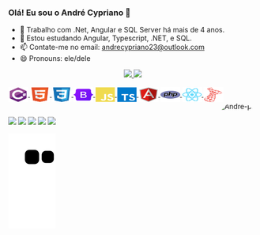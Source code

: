 ### Olá! Eu sou o André Cypriano 👋

- 🔭 Trabalho com .Net, Angular e SQL Server há mais de 4 anos.
- 🌱 Estou estudando  Angular, Typescript, .NET, e SQL.
- 📫 Contate-me no email: andrecypriano23@outlook.com
- 😄 Pronouns: ele/dele

<div align="center">
  <a href="https://github.com/andrecypriano23">
  <img height="180em" src="https://github-readme-stats.vercel.app/api?username=andrecypriano23&show_icons=true&theme=algolia&include_all_commits=true&count_private=true"/>
  <img height="180em" src="https://github-readme-stats.vercel.app/api/top-langs/?username=andrecypriano23&layout=compact&langs_count=7&theme=algolia"/>
</div>
  
<div style="display: inline_block"><br>
  <img align="center" alt="Rafa-Csharp" height="30" width="40" src="https://raw.githubusercontent.com/devicons/devicon/master/icons/csharp/csharp-original.svg">
  <img align="center" alt="Rafa-HTML" height="30" width="40" src="https://raw.githubusercontent.com/devicons/devicon/master/icons/html5/html5-original.svg">
  <img align="center" alt="Rafa-CSS" height="30" width="40" src="https://raw.githubusercontent.com/devicons/devicon/master/icons/css3/css3-original.svg">
  <img align="center" alt="Rafa-CSS" height="30" width="40" src="https://raw.githubusercontent.com/devicons/devicon/master/icons/bootstrap/bootstrap-original.svg">
  <img align="center" alt="Rafa-Js" height="30" width="40" src="https://raw.githubusercontent.com/devicons/devicon/master/icons/javascript/javascript-plain.svg">
  <img align="center" alt="Rafa-Ts" height="30" width="40" src="https://raw.githubusercontent.com/devicons/devicon/master/icons/typescript/typescript-plain.svg">
  <img align="center" alt="Rafa-Python" height="30" width="40" src="https://raw.githubusercontent.com/devicons/devicon/master/icons/angularjs/angularjs-original.svg">
  <img align="center" alt="Rafa-Python" height="30" width="40" src="https://raw.githubusercontent.com/devicons/devicon/master/icons/php/php-original.svg">
  <img align="center" alt="Rafa-React" height="30" width="40" src="https://raw.githubusercontent.com/devicons/devicon/master/icons/react/react-original.svg">
  <img align="center" alt="Rafa-React" height="30" width="40" src="https://raw.githubusercontent.com/devicons/devicon/master/icons/microsoftsqlserver/microsoftsqlserver-plain.svg">
  <img align="right" alt="Andre-pic" height="150" style="border-radius:50px;" src="https://cdn.discordapp.com/attachments/892200964222779422/1007325445970198558/download20220804133102.png?width=676&height=676">
</div>
  
   ##
 
<div> 
  <a href="https://www.linkedin.com/in/andr%C3%A9-de-oliveira-cypriano-filho-855980168/" target="_blank"><img src="https://img.shields.io/badge/-LinkedIn-%230077B5?style=for-the-badge&logo=linkedin&logoColor=white" target="_blank"></a>  
  <a href="mailto:andrecypriano23@outlook.com" target="_blank"><img src="https://img.shields.io/badge/Microsoft_Outlook-0078D4?style=for-the-badge&logo=microsoft-outlook&logoColor=white" target="_blank"></a>  
  <a href="https://www.youtube.com/channel/UCxQg6F02S3Zuab8ZmJwShZQ" target="_blank"><img src="https://img.shields.io/badge/YouTube-FF0000?style=for-the-badge&logo=youtube&logoColor=white" target="_blank"></a>
  <a href="https://www.instagram.com/andrecypriano23" target="_blank"><img src="https://img.shields.io/badge/-Instagram-%23E4405F?style=for-the-badge&logo=instagram&logoColor=white" target="_blank"></a>
  <a href = "https://www.facebook.com/andrede.cypriano/"><img src="https://img.shields.io/badge/Facebook-1877F2?style=for-the-badge&logo=facebook&logoColor=white" target="_blank"></a>
 
   ![Snake animation](https://github.com/andrecypriano23/andrecypriano23/blob/output/github-contribution-grid-snake.svg)

 </div>



